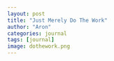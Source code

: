 ```yaml
---
layout: post
title: "Just Merely Do The Work"
author: "Aron"
categories: journal
tags: [journal]
image: dothework.png
---
```

